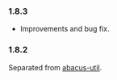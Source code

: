### 1.8.3

* Improvements and bug fix.


### 1.8.2

Separated from [abacus-util](https://github.com/landawn/abacus-util).